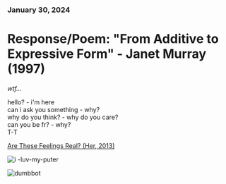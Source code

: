 ### January 30, 2024  
# Response/Poem: "From Additive to Expressive Form" - Janet Murray (1997)  

*wtf...*  

hello? - i'm here   
can i ask you something - why?    
why do you think? - why do you care?   
can you be fr? - why?  
T-T  

[Are These Feelings Real? (Her, 2013)](https://youtu.be/3n5muEWaE_Q?si=xlhLSRST7qYoyrkg)  

![i -luv-my-puter](https://github.com/rwalla3/IDEA-120-responses-rwalla3/assets/157409525/28b8751a-4b98-4a11-ad10-5a90235a4153)  

![dumbbot](https://github.com/rwalla3/IDEA-120-responses-rwalla3/assets/157409525/a08b30c5-74c9-4aa7-9dd4-58d4e10eb2ad)  

<!--
*click* (^v^) *click* (^o^) *click* (^w^)  
this net-world is my oyster
*scroll* (^-^) *scroll* **(-_-)** *scroll* **(o_o)**  
but i am allergic to shellfish 
(o_0)...(~_0)...(x_x)

### this would suck so bad irl
You are walking along a beach in search of food..  
Ah, an oyster!  
You eat it.  
You are allergic to shellfish..   
(x_x) You died.
-->
